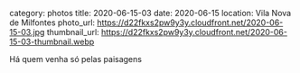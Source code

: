 category: photos 
title: 2020-06-15-03
date: 2020-06-15
location: Vila Nova de Milfontes
photo_url: https://d22fkxs2pw9y3y.cloudfront.net/2020-06-15-03.jpg
thumbnail_url: https://d22fkxs2pw9y3y.cloudfront.net/2020-06-15-03-thumbnail.webp

Há quem venha só pelas paisagens 